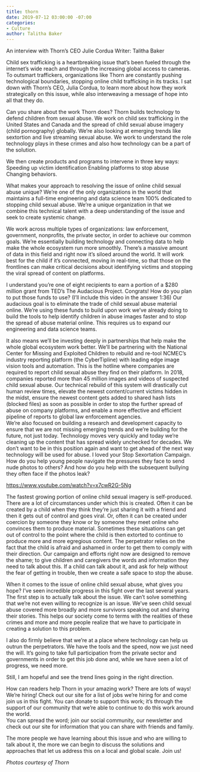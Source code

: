 ```yaml
---
title: thorn
date: 2019-07-12 03:00:00 -07:00
categories:
- Culture
author: Talitha Baker
---
```


An interview with Thorn’s CEO Julie Cordua
Writer: Talitha Baker

Child sex trafficking is a heartbreaking issue that’s been fueled through the internet’s wide reach and through the increasing global access to cameras. To outsmart traffickers, organizations like Thorn are constantly pushing technological boundaries, stopping online child trafficking in its tracks. I sat down with Thorn’s CEO, Julia Cordua, to learn more about how they work strategically on this issue, while also interweaving a message of hope into all that they do. 

Can you share about the work Thorn does?
Thorn builds technology to defend children from sexual abuse. We work on child sex trafficking in the United States and Canada and the spread of child sexual abuse imagery (child pornography) globally. We’re also looking at emerging trends like sextortion and live streaming sexual abuse. We work to understand the role technology plays in these crimes and also how technology can be a part of the solution. 

We then create products and programs to intervene in three key ways:
Speeding up victim identification
Enabling platforms to stop abuse 
Changing behaviors.   

What makes your approach to resolving the issue of online child sexual abuse unique?
We’re one of the only organizations in the world that maintains a full-time engineering and data science team 100% dedicated to stopping child sexual abuse. We’re a unique organization in that we combine this technical talent with a deep understanding of the issue and seek to create systemic change.

We work across multiple types of organizations: law enforcement, government, nonprofits, the private sector, in order to achieve our common goals. We’re essentially building technology and connecting data to help make the whole ecosystem run more smoothly. There’s a massive amount of data in this field and right now it’s siloed around the world. It will work best for the child if it’s connected, moving in real-time, so that those on the frontlines can make critical decisions about identifying victims and stopping the viral spread of content on platforms.    


I understand you’re one of eight recipients to earn a portion of a $280 million grant from TED’s The Audacious Project. Congrats! How do you plan to put those funds to use? (I’ll include this video in the answer 1:36) 
Our audacious goal is to eliminate the trade of child sexual abuse material online. We’re using these funds to build upon work we’ve already doing to build the tools to help identify children in abuse images faster and to stop the spread of abuse material online. This requires us to expand our engineering and data science teams.  

It also means we’ll be investing deeply in partnerships that help make the whole global ecosystem work better. We’ll be partnering with the National Center for Missing and Exploited Children to rebuild and re-tool NCMEC’s industry reporting platform (the CyberTipline) with leading edge image vision tools and automation. This is the hotline where companies are required to report child sexual abuse they find on their platform. In 2018, companies reported more than 45 million images and videos of suspected child sexual abuse. Our technical rebuild of this system will drastically cut human review times, elevate the newest content/current victims hidden in the midst, ensure the newest content gets added to shared hash lists (blocked files) as soon as possible in order to stop the further spread of abuse on company platforms, and enable a more effective and efficient pipeline of reports to global law enforcement agencies.    
We’re also focused on building a research and development capacity to ensure that we are not missing emerging trends and we’re building for the future, not just today. Technology moves very quickly and today we’re cleaning up the content that has spread widely unchecked for decades.  We don’t want to be in this position again and want to get ahead of the next way technology will be used for abuse.
I loved your Stop Sexortation Campaign. How do you help young people navigate the pressures they face to send nude photos to others? And how do you help with the subsequent bullying they often face if the photos leak? 

https://www.youtube.com/watch?v=x7cwR2G-5Ng

The fastest growing portion of online child sexual imagery is self-produced. There are a lot of circumstances under which this is created. Often it can be created by a child when they think they’re just sharing it with a friend and then it gets out of control and goes viral. Or, often it can be created under coercion by someone they know or by someone they meet online who convinces them to produce material. Sometimes these situations can get out of control to the point where the child is then extorted to continue to produce more and more egregious content. The perpetrator relies on the fact that the child is afraid and ashamed in order to get them to comply with their direction. Our campaign and efforts right now are designed to remove the shame; to give children and caregivers the words and information they need to talk about this. If a child can talk about it, and ask for help without the fear of getting in trouble, then we create a safe space to stop the abuse.  

When it comes to the issue of online child sexual abuse, what gives you hope?
I’ve seen incredible progress in this fight over the last several years. The first step is to actually talk about the issue. We can’t solve something that we’re not even willing to recognize is an issue. We’ve seen child sexual abuse covered more broadly and more survivors speaking out and sharing their stories. This helps our society come to terms with the realities of these crimes and more and more people realize that we have to participate in creating a solution to this problem. 

I also do firmly believe that we’re at a place where technology can help us outrun the perpetrators. We have the tools and the speed, now we just need the will. It’s going to take full participation from the private sector and governments in order to get this job done and, while we have seen a lot of progress, we need more.  

Still, I am hopeful and see the trend lines going in the right direction.


How can readers help Thorn in your amazing work?
There are lots of ways!  
We’re hiring! Check out our site for a list of jobs we’re hiring for and come join us in this fight. 
You can donate to support this work; it’s through the support of our community that we’re able to continue to do this work around the world.  
You can spread the word; join our social community, our newsletter and check out our site for information that you can share with friends and family. 

The more people we have learning about this issue and who are willing to talk about it, the more we can begin to discuss the solutions and approaches that let us address this on a local and global scale. Join us!

_Photos courtesy of Thorn_